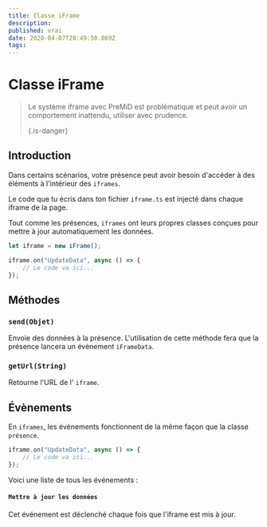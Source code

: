 ```yaml
---
title: Classe iFrame
description:
published: vrai
date: 2020-04-07T20:49:50.869Z
tags:
---
```


# Classe iFrame
> Le système iframe avec PreMiD est problématique et peut avoir un comportement inattendu, utiliser avec prudence. 
> 
> {.is-danger}

## Introduction

Dans certains scénarios, votre présence peut avoir besoin d'accéder à des éléments à l'intérieur des `iframes`.

Le code que tu écris dans ton fichier `iframe.ts` est injecté dans chaque iframe de la page.

Tout comme les présences, `iframes` ont leurs propres classes conçues pour mettre à jour automatiquement les données.

```typescript
let iframe = new iFrame();

iframe.on("UpdateData", async () => {
    // Le code va ici...
});
```

## Méthodes

### `send(Objet)`
Envoie des données à la présence. L'utilisation de cette méthode fera que la présence lancera un événement `iFrameData`.

### `getUrl(String)`
Retourne l'URL de l' `iframe`.

## Évènements
En `iframes`, les événements fonctionnent de la même façon que la classe `présence`.

```typescript
iframe.on("UpdateData", async () => {
    // Le code va ici...
});
```

Voici une liste de tous les événements :

#### `Mettre à jour les données`

Cet événement est déclenché chaque fois que l'iframe est mis à jour.